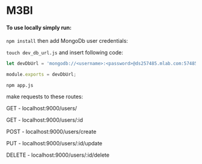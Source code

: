 # M3BI

#### To use locally simply run:
`npm install` then add MongoDb user credentials:

`touch dev_db_url.js` and insert following code:

```javascript
let devDbUrl = 'mongodb://<username>:<password>@ds257485.mlab.com:57485/m3bi_nodeprj';

module.exports = devDbUrl;
```
`npm app.js`

make requests to these routes:

GET - localhost:9000/users/

GET - localhost:9000/users/:id

POST - localhost:9000/users/create

PUT - localhost:9000/users/:id/update

DELETE - localhost:9000/users/:id/delete
